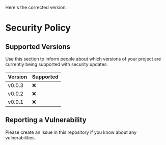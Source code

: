 Here's the corrected version:

# Security Policy

## Supported Versions

Use this section to inform people about which versions of your project are currently being supported with security updates.

| Version  | Supported           |
| -------  | ------------------ |
| v0.0.3   | ❌                |
| v0.0.2   | ❌                |
| v0.0.1   | ❌                |

## Reporting a Vulnerability

Please create an issue in this repository if you know about any vulnerabilities.
